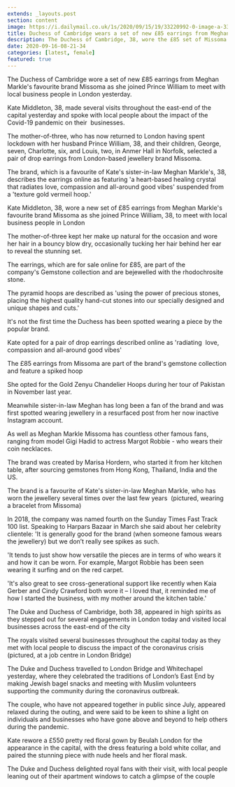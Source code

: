 ```yaml
---
extends: _layouts.post
section: content
image: https://i.dailymail.co.uk/1s/2020/09/15/19/33220992-0-image-a-33_1600193713634.jpg 
title: Duchess of Cambridge wears a set of new £85 earrings from Meghan Markles favourite brand Missoma 
description: The Duchess of Cambridge, 38, wore the £85 set of Missoma earrings which are described online as radiating love and  compassion during her visits in London yesterday. 
date: 2020-09-16-08-21-34 
categories: [latest, female] 
featured: true 
--- 
```

The Duchess of Cambridge wore a set of new £85 earrings from Meghan Markle's favourite brand Missoma as she joined Prince William to meet with local business people in London yesterday.

Kate Middleton, 38, made several visits throughout the east-end of the capital yesterday and spoke with local people about the impact of the Covid-19 pandemic on their  businesses.

The mother-of-three, who has now returned to London having spent lockdown with her husband Prince William, 38, and their children, George, seven, Charlotte, six, and Louis, two, in Anmer Hall in Norfolk, selected a pair of drop earrings from London-based jewellery brand Missoma. 

The brand, which is a favourite of Kate's sister-in-law Meghan Markle's, 38, describes the earrings online as featuring 'a heart-based healing crystal that radiates love, compassion and all-around good vibes' suspended from a 'texture gold vermeil hoop.' 

Kate Middleton, 38, wore a new set of £85 earrings from Meghan Markle's favourite brand Missoma as she joined Prince William, 38, to meet with local business people in London

The mother-of-three kept her make up natural for the occasion and wore her hair in a bouncy blow dry, occasionally tucking her hair behind her ear to reveal the stunning set.

The earrings, which are for sale online for £85, are part of the company's Gemstone collection and are bejewelled with the rhodochrosite stone. 

The pyramid hoops are described as 'using the power of precious stones, placing the highest quality hand-cut stones into our specially designed and unique shapes and cuts.'  

It's not the first time the Duchess has been spotted wearing a piece by the popular brand.

Kate opted for a pair of drop earrings described online as 'radiating  love, compassion and all-around good vibes'

The £85 earrings from Missoma are part of the brand's gemstone collection and feature a spiked hoop 

She opted for the Gold Zenyu Chandelier Hoops during her tour of Pakistan in November last year.  

Meanwhile sister-in-law Meghan has long been a fan of the brand and was first spotted wearing jewellery in a resurfaced post from her now inactive Instagram account. 

As well as Meghan Markle Missoma has countless other famous fans, ranging from model Gigi Hadid to actress Margot Robbie - who wears their coin necklaces. 

The brand was created by Marisa Hordern, who started it from her kitchen table, after sourcing gemstones from Hong Kong, Thailand, India and the US.

The brand is a favourite of Kate's sister-in-law Meghan Markle, who has worn the jewellery several times over the last few years  (pictured, wearing a bracelet from Missoma) 

In 2018, the company was named fourth on the Sunday Times Fast Track 100 list. Speaking to Harpars Bazaar in March she said about her celebrity clientele: 'It is generally good for the brand (when someone famous wears the jewellery) but we don’t really see spikes as such.

'It tends to just show how versatile the pieces are in terms of who wears it and how it can be worn. For example, Margot Robbie has been seen wearing it surfing and on the red carpet.

'It's also great to see cross-generational support like recently when Kaia Gerber and Cindy Crawford both wore it – I loved that, it reminded me of how I started the business, with my mother around the kitchen table.'   

The Duke and Duchess of Cambridge, both 38, appeared in high spirits as they stepped out for several engagements in London today and visited local businesses across the east-end of the city

The royals visited several businesses throughout the capital today as they met with local people to discuss the impact of the coronavirus crisis (pictured, at a job centre in London Bridge) 

The Duke and Duchess travelled to London Bridge and Whitechapel yesterday, where they celebrated the traditions of London’s East End by making Jewish bagel snacks and meeting with Muslim volunteers supporting the community during the coronavirus outbreak. 

The couple, who have not appeared together in public since July, appeared relaxed during the outing, and were said to be keen to shine a light on individuals and businesses who have gone above and beyond to help others during the pandemic. 

Kate rewore a £550 pretty red floral gown by Beulah London for the appearance in the capital, with the dress featuring a bold white collar, and paired the stunning piece with nude heels and her floral mask. 

The Duke and Duchess delighted royal fans with their visit, with local people leaning out of their apartment windows to catch a glimpse of the couple 

